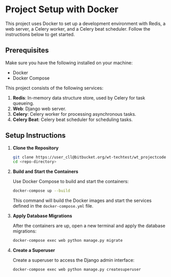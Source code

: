 # Project Setup with Docker

This project uses Docker to set up a development environment with Redis, a web server, a Celery worker, and a Celery beat scheduler. Follow the instructions below to get started.

## Prerequisites

Make sure you have the following installed on your machine:

- Docker
- Docker Compose

This project consists of the following services:

1. **Redis**: In-memory data structure store, used by Celery for task queueing.
2. **Web**: Django web server.
3. **Celery**: Celery worker for processing asynchronous tasks.
4. **Celery Beat**: Celery beat scheduler for scheduling tasks.

## Setup Instructions

1. **Clone the Repository**

    ```bash
    git clone https://user_cll@bitbucket.org/wt-techtest/wt_projectcode.git
    cd <repo-directory>
    ```
   
2. **Build and Start the Containers**

    Use Docker Compose to build and start the containers:

    ```bash
    docker-compose up --build
    ```

    This command will build the Docker images and start the services defined in the `docker-compose.yml` file.

4. **Apply Database Migrations**

    After the containers are up, open a new terminal and apply the database migrations:

    ```bash
    docker-compose exec web python manage.py migrate
    ```

5. **Create a Superuser**

    Create a superuser to access the Django admin interface:

    ```bash
    docker-compose exec web python manage.py createsuperuser
    ```
